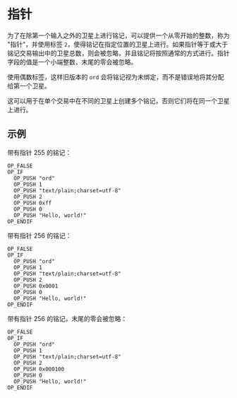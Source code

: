 指针
=======

为了在除第一个输入之外的卫星上进行铭记，可以提供一个从零开始的整数，称为 "指针"，并使用标签 `2`，使得铭记在指定位置的卫星上进行。如果指针等于或大于铭记交易输出中的卫星总数，则会被忽略，并且铭记将按照通常的方式进行。指针字段的值是一个小端整数，末尾的零会被忽略。

使用偶数标签，这样旧版本的 `ord` 会将铭记视为未绑定，而不是错误地将其分配给第一个卫星。

这可以用于在单个交易中在不同的卫星上创建多个铭记，否则它们将在同一个卫星上进行。

示例
--------

带有指针 255 的铭记：

```
OP_FALSE
OP_IF
  OP_PUSH "ord"
  OP_PUSH 1
  OP_PUSH "text/plain;charset=utf-8"
  OP_PUSH 2
  OP_PUSH 0xff
  OP_PUSH 0
  OP_PUSH "Hello, world!"
OP_ENDIF
```

带有指针 256 的铭记：

```
OP_FALSE
OP_IF
  OP_PUSH "ord"
  OP_PUSH 1
  OP_PUSH "text/plain;charset=utf-8"
  OP_PUSH 2
  OP_PUSH 0x0001
  OP_PUSH 0
  OP_PUSH "Hello, world!"
OP_ENDIF
```

带有指针 256 的铭记，末尾的零会被忽略：

```
OP_FALSE
OP_IF
  OP_PUSH "ord"
  OP_PUSH 1
  OP_PUSH "text/plain;charset=utf-8"
  OP_PUSH 2
  OP_PUSH 0x000100
  OP_PUSH 0
  OP_PUSH "Hello, world!"
OP_ENDIF
```
